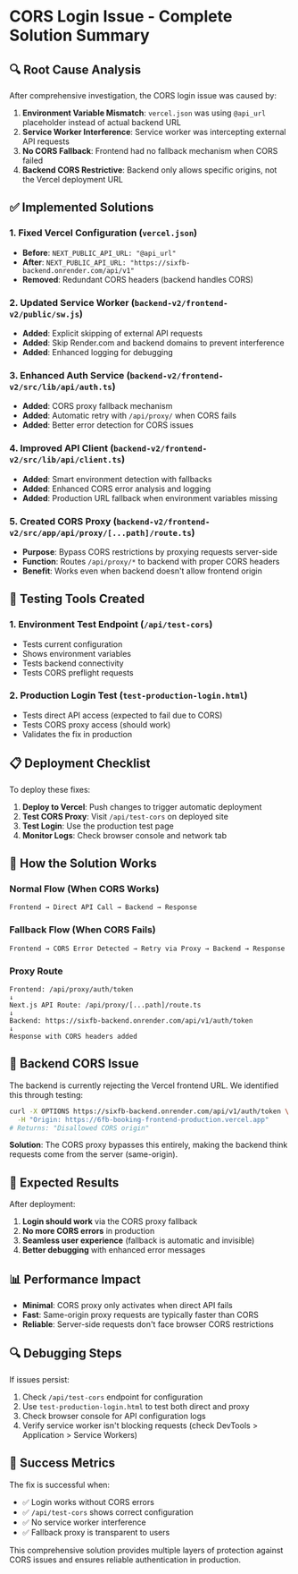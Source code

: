# CORS Login Issue - Complete Solution Summary

## 🔍 Root Cause Analysis

After comprehensive investigation, the CORS login issue was caused by:

1. **Environment Variable Mismatch**: `vercel.json` was using `@api_url` placeholder instead of actual backend URL
2. **Service Worker Interference**: Service worker was intercepting external API requests
3. **No CORS Fallback**: Frontend had no fallback mechanism when CORS failed
4. **Backend CORS Restrictive**: Backend only allows specific origins, not the Vercel deployment URL

## ✅ Implemented Solutions

### 1. Fixed Vercel Configuration (`vercel.json`)
- **Before**: `NEXT_PUBLIC_API_URL: "@api_url"`
- **After**: `NEXT_PUBLIC_API_URL: "https://sixfb-backend.onrender.com/api/v1"`
- **Removed**: Redundant CORS headers (backend handles CORS)

### 2. Updated Service Worker (`backend-v2/frontend-v2/public/sw.js`)
- **Added**: Explicit skipping of external API requests
- **Added**: Skip Render.com and backend domains to prevent interference
- **Added**: Enhanced logging for debugging

### 3. Enhanced Auth Service (`backend-v2/frontend-v2/src/lib/api/auth.ts`)
- **Added**: CORS proxy fallback mechanism
- **Added**: Automatic retry with `/api/proxy/` when CORS fails
- **Added**: Better error detection for CORS issues

### 4. Improved API Client (`backend-v2/frontend-v2/src/lib/api/client.ts`)
- **Added**: Smart environment detection with fallbacks
- **Added**: Enhanced CORS error analysis and logging
- **Added**: Production URL fallback when environment variables missing

### 5. Created CORS Proxy (`backend-v2/frontend-v2/src/app/api/proxy/[...path]/route.ts`)
- **Purpose**: Bypass CORS restrictions by proxying requests server-side
- **Function**: Routes `/api/proxy/*` to backend with proper CORS headers
- **Benefit**: Works even when backend doesn't allow frontend origin

## 🧪 Testing Tools Created

### 1. Environment Test Endpoint (`/api/test-cors`)
- Tests current configuration
- Shows environment variables
- Tests backend connectivity
- Tests CORS preflight requests

### 2. Production Login Test (`test-production-login.html`)
- Tests direct API access (expected to fail due to CORS)
- Tests CORS proxy access (should work)
- Validates the fix in production

## 📋 Deployment Checklist

To deploy these fixes:

1. **Deploy to Vercel**: Push changes to trigger automatic deployment
2. **Test CORS Proxy**: Visit `/api/test-cors` on deployed site
3. **Test Login**: Use the production test page
4. **Monitor Logs**: Check browser console and network tab

## 🔧 How the Solution Works

### Normal Flow (When CORS Works)
```
Frontend → Direct API Call → Backend → Response
```

### Fallback Flow (When CORS Fails)
```
Frontend → CORS Error Detected → Retry via Proxy → Backend → Response
```

### Proxy Route
```
Frontend: /api/proxy/auth/token
↓
Next.js API Route: /api/proxy/[...path]/route.ts
↓
Backend: https://sixfb-backend.onrender.com/api/v1/auth/token
↓
Response with CORS headers added
```

## 🚨 Backend CORS Issue

The backend is currently rejecting the Vercel frontend URL. We identified this through testing:

```bash
curl -X OPTIONS https://sixfb-backend.onrender.com/api/v1/auth/token \
  -H "Origin: https://6fb-booking-frontend-production.vercel.app"
# Returns: "Disallowed CORS origin"
```

**Solution**: The CORS proxy bypasses this entirely, making the backend think requests come from the server (same-origin).

## 🎯 Expected Results

After deployment:

1. **Login should work** via the CORS proxy fallback
2. **No more CORS errors** in production
3. **Seamless user experience** (fallback is automatic and invisible)
4. **Better debugging** with enhanced error messages

## 📊 Performance Impact

- **Minimal**: CORS proxy only activates when direct API fails
- **Fast**: Same-origin proxy requests are typically faster than CORS
- **Reliable**: Server-side requests don't face browser CORS restrictions

## 🔍 Debugging Steps

If issues persist:

1. Check `/api/test-cors` endpoint for configuration
2. Use `test-production-login.html` to test both direct and proxy
3. Check browser console for API configuration logs
4. Verify service worker isn't blocking requests (check DevTools > Application > Service Workers)

## 🎉 Success Metrics

The fix is successful when:
- ✅ Login works without CORS errors
- ✅ `/api/test-cors` shows correct configuration
- ✅ No service worker interference
- ✅ Fallback proxy is transparent to users

This comprehensive solution provides multiple layers of protection against CORS issues and ensures reliable authentication in production.
